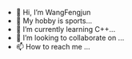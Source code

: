 - 👋 Hi, I’m WangFengjun
- 👀 My hobby is  sports...
- 🌱 I’m currently learning  C++...
- 💞️ I’m looking to collaborate on ...
- 📫 How to reach me ...




<!---
w1315/w1315 is a ✨ special ✨ repository because its `README.md` (this file) appears on your GitHub profile.
You can click the Preview link to take a look at your changes.
--->
